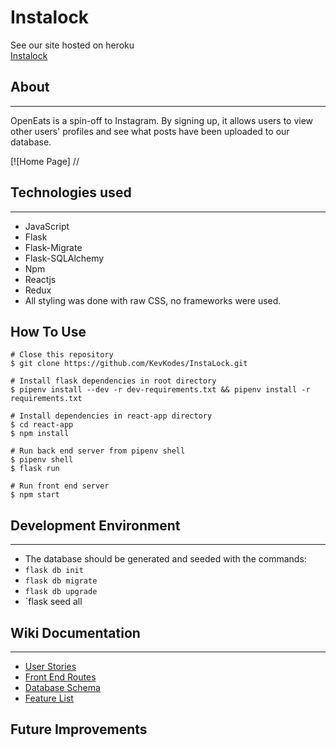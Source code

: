Instalock
========

See our site hosted on heroku\
[Instalock](https://instalock.herokuapp.com/)

[](https://github.com/KevKodes/InstaLock/#about)About
----------------------------------------------------

* * * * *

OpenEats is a spin-off to Instagram. By signing up, it allows users to view other users' profiles and see what posts have been uploaded to our database.

[![Home Page] //

[](https://github.com/KevKodes/InstaLock#technologies-used)Technologies used
----------------------------------------------------------------------------

* * * * *

-   JavaScript
-   Flask
-   Flask-Migrate
-   Flask-SQLAlchemy
-   Npm
-   Reactjs
-   Redux
-   All styling was done with raw CSS, no frameworks were used.

[](https://github.com/KevKodes/InstaLock#how-to-use) How To Use
----------------------------------------------------------------------------
```
# Close this repository
$ git clone https://github.com/KevKodes/InstaLock.git

# Install flask dependencies in root directory
$ pipenv install --dev -r dev-requirements.txt && pipenv install -r requirements.txt

# Install dependencies in react-app directory
$ cd react-app
$ npm install

# Run back end server from pipenv shell
$ pipenv shell
$ flask run

# Run front end server
$ npm start
```


[](https://github.com/KevKodes/InstaLock#development-environment)Development Environment
----------------------------------------------------------------------------------------

* * * * *

-   The database should be generated and seeded with the  commands:
-   `flask db init`
-   `flask db migrate`
-   `flask db upgrade`
-   `flask seed all


[](https://github.com/KevKodes/InstaLock#wiki-documentation) Wiki Documentation
------------------------------------------------------------------------------

* * * * *

-   [User Stories](https://github.com/KevKodes/InstaLock/wiki/User-Stories)
-   [Front End Routes](https://github.com/KevKodes/InstaLock/wiki/Frontend-Routes)
-   [Database Schema](https://github.com/KevKodes/InstaLock/wiki/Database-Schema)
-   [Feature List](https://github.com/KevKodes/open-eats/wiki/Features)


[](https://github.com/KevKodes/InstaLock#Future-improvements) Future Improvements
------------------------------------------------------------------------------
